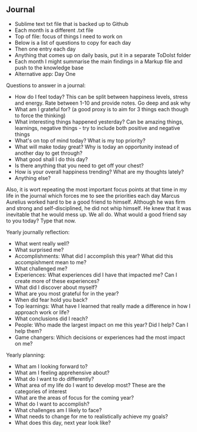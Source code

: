 ## Journal
- Sublime text txt file that is backed up to Github 
- Each month is a different .txt file 
- Top of file: focus of things I need to work on 
- Below is a list of questions to copy for each day 
- Then one entry each day 
- Anything that comes up on daily basis, put it in a separate ToDoIst folder
- Each month I might summarise the main findings in a Markup file and push to the knowledge base
- Alternative app: Day One 


Questions to answer in a journal: 
- How do I feel today? This can be split between happiness levels, stress and energy. Rate between 1-10 and provide notes. Go deep and ask why 
- What am I grateful for? (a good proxy is to aim for 3 things each though to force the thinking)
- What interesting things happened yesterday? Can be amazing things, learnings, negative things - try to include both positive and negative things
- What's on top of mind today? What is my top priority?
- What will make today great? Why is today an opportunity instead of another day to get through?
- What good shall I do this day?
- Is there anything that you need to get off your chest? 
- How is your overall happiness trending? What are my thoughts lately? 
- Anything else? 

Also, it is wort repeating the most important focus points at that time in my life in the journal which forces me to see the priorities each day 
Marcus Aurelius worked hard to be a good friend to himself. Although he was firm and strong and self-disciplined, he did not whip himself. He knew that it was inevitable that he would mess up. We all do. What would a good friend say to you today? Type that now.

Yearly journally reflection: 
- What went really well?
- What surprised me?
- Accomplishments: What did I accomplish this year? What did this accompishment mean to me?
- What challenged me?
- Experiences: What experiences did I have that impacted me? Can I create more of these experiences?
- What did I discover about myself?
- What are you most grateful for in the year?
- When did fear hold you back?
- Top learnings: What have I learned that really made a difference in how I approach work or life? 
- What conclusions did I reach?
- People: Who made the largest impact on me this year? Did I help? Can I help them?
- Game changers: Which decisions or experiences had the most impact on me?

Yearly planning: 
- What am I looking forward to?
- What am I feeling apprehensive about?
- What do I want to do differently?
- What area of my life do I want to develop most? These are the categories of interest
- What are the areas of focus for the coming year?
- What do I want to accomplish?
- What challenges am I likely to face?
- What needs to change for me to realistically achieve my goals?
- What does this day, next year look like? 